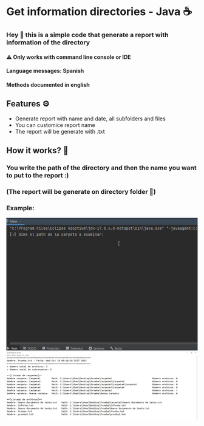 # Get information directories - Java ☕
### Hey 👋 this is a simple code that generate a report with information of the directory
#### ⚠ Only works with command line console or IDE 
#### Language messages: Spanish
#### Methods documented in english

## Features ⚙
- Generate report with name and date, all subfolders and files
- You can customice report name
- The report will be generate with .txt

## How it works? 👀
### You write the path of the directory and then the name you want to put to the report :)
### (The report will be generate on directory folder 📂)
### Example:
![](https://github.com/ShxwZ/StorageReport/blob/master/ReadmeResources/GenerateReport.gif)
![](https://github.com/ShxwZ/StorageReport/blob/master/ReadmeResources/Report.jpg)
